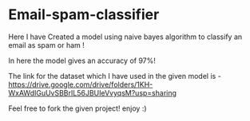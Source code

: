 # Email-spam-classifier

Here I have Created a model using naive bayes algorithm to classify an email as spam or ham !

In here the model gives an accuracy of 97%!

The link for the dataset which I have used in the given model is - 
https://drive.google.com/drive/folders/1KH-WxAWdIGuUvSBBrIL56JBUIeVvyqsM?usp=sharing

Feel free to fork the given project! enjoy :)
